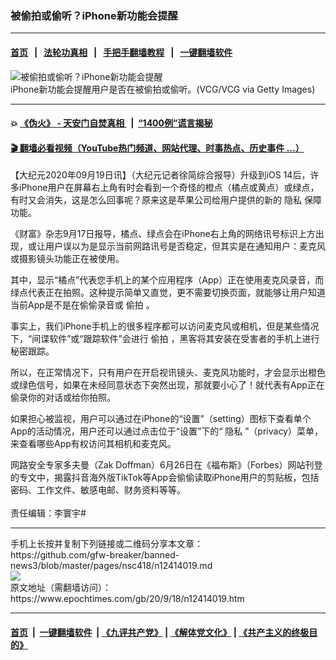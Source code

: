 ### 被偷拍或偷听？iPhone新功能会提醒
------------------------

#### [首页](https://github.com/gfw-breaker/banned-news3/blob/master/README.md) &nbsp;&nbsp;|&nbsp;&nbsp; [法轮功真相](https://github.com/begood0513/basic/blob/master/README.md)  &nbsp;&nbsp;|&nbsp;&nbsp; [手把手翻墙教程](https://github.com/gfw-breaker/guides/wiki)  &nbsp;&nbsp;|&nbsp;&nbsp; [一键翻墙软件](https://github.com/gfw-breaker/nogfw/blob/master/README.md)  



<div><img alt="被偷拍或偷听？iPhone新功能会提醒" class="attachment-djy_600_400 size-djy_600_400 wp-post-image" src="https://i.epochtimes.com/assets/uploads/2020/09/GettyImages-181231973-600x400.jpg"/>
<div class="caption">
 iPhone新功能会提醒用户是否在被偷拍或偷听。(VCG/VCG via Getty Images)
</div></div><hr/>

#### 💥 [《伪火》 - 天安门自焚真相 ](http://158.247.195.190:10000/videos/blog/weihuo.html)&nbsp; |&nbsp; [“1400例”谎言揭秘  ](http://158.247.195.190:10000/videos/blog/jiexi1400.html)

#### [ 🎬  翻墙必看视频（YouTube热门频道、网站代理、时事热点、历史事件 ...）](https://github.com/gfw-breaker/links/blob/master/banned.md)

<div><p>
 【大纪元2020年09月19日讯】（大纪元记者徐简综合报导）升级到iOS 14后，许多iPhone用户在屏幕右上角有时会看到一个奇怪的橙点（橘点或黄点）或绿点，有时又会消失，这是怎么回事呢？原来这是苹果公司给用户提供的新的
 <ok href="https://www.epochtimes.com/gb/tag/%E9%9A%90%E7%A7%81.html">
  隐私
 </ok>
 保障功能。
</p>
<p>
 《财富》杂志9月17日报导，橘点、绿点会在iPhone右上角的网络讯号标识上方出现，或让用户误以为是显示当前网路讯号是否稳定，但其实是在通知用户：麦克风或摄影镜头功能正在被使用。
</p>
<p>
 其中，显示“橘点”代表您手机上的某个应用程序（App）正在使用麦克风录音，而绿点代表正在拍照。这种提示简单又直觉，更不需要切换页面，就能够让用户知道当前App是不是在偷偷录音或
 <ok href="https://www.epochtimes.com/gb/tag/%E5%81%B7%E6%8B%8D.html">
  偷拍
 </ok>
 。
</p>
<p>
 事实上，我们iPhone手机上的很多程序都可以访问麦克风或相机，但是某些情况下，“间谍软件”或“跟踪软件”会进行
 <ok href="https://www.epochtimes.com/gb/tag/%E5%81%B7%E6%8B%8D.html">
  偷拍
 </ok>
 ，黑客将其安装在受害者的手机上进行秘密跟踪。
</p>
<p>
 所以，在正常情况下，只有用户在开启视讯镜头、麦克风功能时，才会显示出橙色或绿色信号，如果在未经同意状态下突然出现，那就要小心了！就代表有App正在偷录你的对话或给你拍照。
</p>
<p>
 如果担心被监视，用户可以通过在iPhone的“设置”（setting）图标下查看单个App的活动情况，用户还可以通过点击位于“设置”下的“
 <ok href="https://www.epochtimes.com/gb/tag/%E9%9A%90%E7%A7%81.html">
  隐私
 </ok>
 ”（privacy）菜单， 来查看哪些App有权访问其相机和麦克风。
</p>
<p>
 网路安全专家多夫曼（Zak Doffman）6月26日在《福布斯》（Forbes）网站刊登的专文中，揭露抖音海外版TikTok等App会偷偷读取iPhone用户的剪贴板，包括密码、工作文件、敏感电邮、财务资料等等。
 <br/>
 <br/>
 责任编辑：李寰宇#
</p>
</div>
<hr/>
手机上长按并复制下列链接或二维码分享本文章：<br/>
https://github.com/gfw-breaker/banned-news3/blob/master/pages/nsc418/n12414019.md <br/>
<a href='https://github.com/gfw-breaker/banned-news3/blob/master/pages/nsc418/n12414019.md'><img src='https://github.com/gfw-breaker/banned-news3/blob/master/pages/nsc418/n12414019.md.png'/></a> <br/>
原文地址（需翻墙访问）：https://www.epochtimes.com/gb/20/9/18/n12414019.htm


------------------------
#### [首页](https://github.com/gfw-breaker/banned-news3/blob/master/README.md) &nbsp;|&nbsp; [一键翻墙软件](https://github.com/gfw-breaker/nogfw/blob/master/README.md) &nbsp;| [《九评共产党》](https://github.com/gfw-breaker/9ping.md/blob/master/README.md#九评之一评共产党是什么) | [《解体党文化》](https://github.com/gfw-breaker/jtdwh.md/blob/master/README.md) | [《共产主义的终极目的》](https://github.com/gfw-breaker/gczydzjmd.md/blob/master/README.md)


<img src='http://gfw-breaker.win/banned-news3/pages/nsc418/n12414019.md' width='0px' height='0px'/>